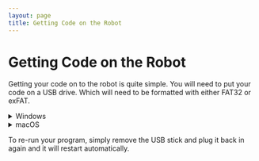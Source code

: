 ```yaml
---
layout: page
title: Getting Code on the Robot
---
```


Getting Code on the Robot
======================

Getting your code on to the robot is quite simple.
You will need to put your code on a USB drive. Which will need to be formatted with either FAT32 or exFAT.

<details>
<summary>Windows</summary>
<ol>
<li>Open your code in File Explorer</li>
<li>Select all of your code files (<kbd>Control + A</kbd> to select all files)</li>
<li>Right-click the files</li>
<li>Click Compress to Zip file</li>
<li>Name the newly created file `robot`</li>
</ol>

<img alt="Screenshot for Windows 11" src="{{ site.baseurl }}/images/content/kit/zip_win11.png"/>

If you are on Windows 10 or older, you will need to use Send to &rarr; Compressed (zipped) folder
</details>

<details>
<summary>macOS</summary>
<ol>
<li>Open your code in Finder</li>
<li>Select all of your code files (<kbd>⌘A</kbd> to select all files)</li>
<li>Right-click (or Control-click) the files and click Compress</li>
<li>Name the newly created file `robot.zip`</li>
</ol>

<img alt="Screenshot" src="{{ site.baseurl }}/images/content/kit/zip_macOS.png">
</details>

To re-run your program, simply remove the USB stick and plug it back in again and it will restart automatically.
